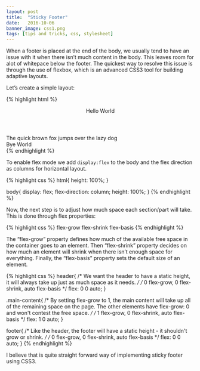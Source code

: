 ```yaml
---
layout: post
title:  "Sticky Footer"
date:   2016-10-06
banner_image: css1.png
tags: [tips and tricks, css, stylesheet]
---
```


When a footer is placed at the end of the body, we usually tend to have an issue with it when there isn’t much content in the body. This leaves room for alot of whitepace below the footer.
The quickest way to resolve this issue is through the use of flexbox, which is an advanced CSS3 tool for building adaptive layouts.

<!--more-->

Let’s create a simple layout:

{% highlight html %}
<body>
    <header>Hello World</header>
    <section class="main-content">The quick brown fox jumps over the lazy dog</section>
    <footer>Bye World</footer>
</body>
{% endhighlight %}

To enable flex mode we add `display:flex` to the body and the flex direction as columns for horizontal layout.

{% highlight css %}
html{
    height: 100%;
}

body{
    display: flex;
    flex-direction: column;
    height: 100%;
}
{% endhighlight %}

Now, the next step is to adjust how much space each section/part will take. This is done through flex properties:

{% highlight css %}
    flex-grow
    flex-shrink
    flex-basis
{% endhighlight %}

The “flex-grow” property defines how much of the available free space in the container goes to an element. Then “flex-shrink” property decides on how much an element will shrink when there isn’t enough space for everything. Finally, the “flex-basis” property sets the default size of an element.

{% highlight css %}
header{
    /* We want the header to have a static height,
    it will always take up just as much space as it needs. */
    /* 0 flex-grow, 0 flex-shrink, auto flex-basis */
    flex: 0 0 auto;
}

.main-content{
    /* By setting flex-grow to 1, the main content will take up
    all of the remaining space on the page.
    The other elements have flex-grow: 0 and won't contest the free space. */
    /* 1 flex-grow, 0 flex-shrink, auto flex-basis */
    flex: 1 0 auto;
}

footer{
    /* Like the header, the footer will have a static height - it shouldn't grow or shrink. */
    /* 0 flex-grow, 0 flex-shrink, auto flex-basis */
    flex: 0 0 auto;
}
{% endhighlight %}

I believe that is quite straight forward way of implementing sticky footer using CSS3.